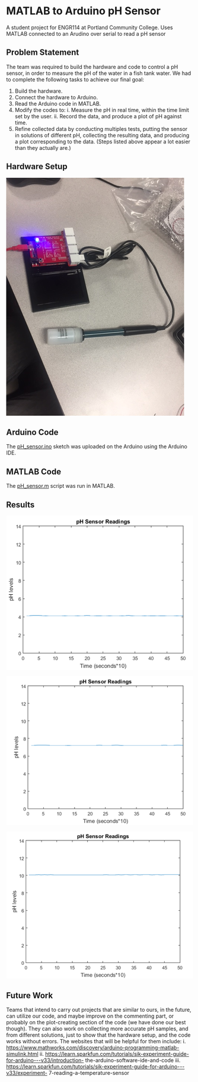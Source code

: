 # MATLAB to Arduino pH Sensor
A student project for ENGR114 at Portland Community College. Uses MATLAB connected to an Arudino over serial to read a pH sensor

## Problem Statement
The team was required to build the hardware and code to control a pH sensor, in order to
measure the pH of the water in a fish tank water.
We had to complete the following tasks to achieve our final goal:
1. Build the hardware.
2. Connect the hardware to Arduino.
3. Read the Arduino code in MATLAB.
4. Modify the codes to:
  i. Measure the pH in real time, within the time limit set by the user.
  ii. Record the data, and produce a plot of pH against time.
5. Refine collected data by conducting multiples tests, putting the sensor in solutions of
different pH, collecting the resulting data, and producing a plot corresponding to the data.
(Steps listed above appear a lot easier than they actually are.)

## Hardware Setup
![Alt Title](/doc/pH_sensor1.JPG "Alt Text")

## Arduino Code

The [pH_sensor.ino](pH_sensor.ino) sketch was uploaded on the Arduino using the Arduino IDE.

## MATLAB Code

The [pH_sensor.m](pH_sensor.m) script was run in MATLAB.

## Results

![Alt Title](/doc/pH_results1.png "Alt Text")

![Alt Title](/doc/pH_results2.png "Alt Text")

![Alt Title](/doc/pH_results3.png "Alt Text")

## Future Work
Teams that intend to carry out projects that are similar to ours, in the future, can utilize our code,
and maybe improve on the commenting part, or probably on the plot-creating section of the code
(we have done our best though). They can also work on collecting more accurate pH samples,
and from different solutions, just to show that the hardware setup, and the code works without
errors.
The websites that will be helpful for them include:
i. https://www.mathworks.com/discovery/arduino-programming-matlab-simulink.html
ii. https://learn.sparkfun.com/tutorials/sik-experiment-guide-for-arduino---v33/introduction-
the-arduino-software-ide-and-code
iii. https://learn.sparkfun.com/tutorials/sik-experiment-guide-for-arduino---v33/experiment-
7-reading-a-temperature-sensor
